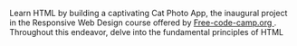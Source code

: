 
Learn HTML by building a captivating Cat Photo App, the inaugural project in the Responsive Web Design course offered by <a href="https://www.freecodecamp.org/learn/2022/responsive-web-design/">Free-code-camp.org </a> . Throughout this endeavor, delve into the fundamental principles of HTML

 


